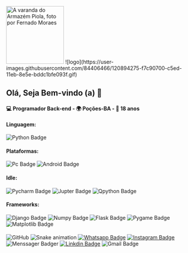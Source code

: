 <img src="https://user-images.githubusercontent.com/84406466/120894275-f7c90700-c5ed-11eb-8e5e-bddc1bfe093f.gif" height="156" width="156" alt="A varanda do Armazém Piola, foto por Fernado Moraes">
![logo](https://user-images.githubusercontent.com/84406466/120894275-f7c90700-c5ed-11eb-8e5e-bddc1bfe093f.gif)

## Olá, Seja Bem-vindo (a) 👋

#### 💻 Programador Back-end - 🌍 Poções-BA - 🎈 18 anos

#### Linguagem:
![Python Badge](https://img.shields.io/badge/Python-3776AB?style=flat&logo=python&logoColor=white)

#### Plataformas:
![Pc Badge](https://img.shields.io/badge/Windows-0078D6?style=flat&logo=windows&logoColor=white)
![Android Badge](https://img.shields.io/badge/Android-3DDC84?style=flat&logo=android&logoColor=white)

#### Idle:
![Pycharm Badge](https://img.shields.io/badge/pycharm-143?style=flat&logo=pycharm&logoColor=black&color=black&labelColor=green)
![Jupter Badge](https://img.shields.io/badge/Jupyter-%23F37626.svg?style=flat&logo=Jupyter&logoColor=white)
![Qpython Badge](https://img.shields.io/badge/PyDroid-blue?style=flat&logo=android&logoColor=white)

#### Frameworks:
![Django Badge](https://img.shields.io/badge/Django-blue?style=flat&logo=django&logoColor=white)
![Numpy Badge](https://img.shields.io/badge/numpy-%23013243.svg?style=flat&logo=numpy&logoColor=white)
![Flask Badge](https://img.shields.io/badge/Flask-FFFFFF?style=flat&logo=flask&logoColor=000000)
![Pygame Badge](https://img.shields.io/badge/Pygame-brightgreen?style=flat&logo=pygame&logoColor=white)
![Matplotlib Badge](https://img.shields.io/badge/Matplotlib-FFFFFF?style=flat&logo=matploit&logoColor=blu)
####
![GitHub](https://github-readme-stats.vercel.app/api?username=Cailtom&show_icons=true&theme=react)
![Snake animation](https://github.com/Cailtom/Cailtom/blob/output/github-contribution-grid-snake.svg)
[![Whatsapp Badge](https://img.shields.io/badge/-WhatsApp-57D153?style=plastic&logo=whatsapp&logoColor=white)](https://wa.me/557799328936?text=%20)
[![Instagram Badge](https://img.shields.io/badge/-Instagram-E4405F?style=plastic&logo=Instagram&logoColor=white)](https://www.instagram.com/cailtom_oliveyra02)
![Menssager Badger](https://img.shields.io/badge/Messenger-00B2FF?style=plastic&logo=messenger&logoColor=white)
[![Linkdin Badge](https://img.shields.io/badge/-Linkedln-0077B5?style=plastic&logo=linkedin&logoColor=white)](https://www.linkedin.com/in/cailton-oliveira)
![Gmail Badge](https://img.shields.io/badge/Gmail-D14836?style=plastic&logo=gmail&logoColor=white)
